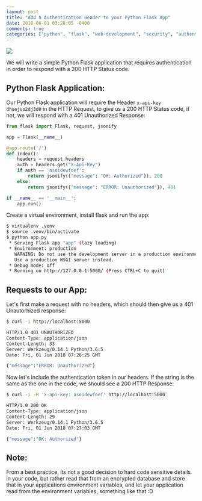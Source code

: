 ```yaml
---
layout: post
title: "Add a Authentication Header to your Python Flask App"
date: 2018-06-01 03:28:05 -0400
comments: true
categories: ["python", "flask", "web-development", "security", "authentication", "api"] 
---
```


![](http://obj-cache.cloud.ruanbekker.com/flask.png)

We will write a simple Python Flask application that requires authentication in order to respond with a 200 HTTP Status code.

## Python Flask Application:

Our Python Flask application will require the Header `x-api-key dhuejso2dj3d0` in the HTTP Request, to give us a 200 HTTP Status code, if not, we will respond with a 401 Unauthorized Response:

```python
from flask import Flask, request, jsonify

app = Flask(__name__)

@app.route('/')
def index():
    headers = request.headers
    auth = headers.get("X-Api-Key")
    if auth == 'asoidewfoef':
        return jsonify({"message": "OK: Authorized"}), 200
    else:
        return jsonify({"message": "ERROR: Unauthorized"}), 401

if __name__ == '__main__':
    app.run()
```

Create a virtual environment, install flask and run the app:

```bash
$ virtualenv .venv
$ source .venv/bin/activate
$ python app.py
 * Serving Flask app "app" (lazy loading)
 * Environment: production
   WARNING: Do not use the development server in a production environment.
   Use a production WSGI server instead.
 * Debug mode: off
 * Running on http://127.0.0.1:5000/ (Press CTRL+C to quit)
```

## Requests to our App:

Let's first make a request with no headers, which should then give us a 401 Unautorhized response:

```bash
$ curl -i http://localhost:5000

HTTP/1.0 401 UNAUTHORIZED
Content-Type: application/json
Content-Length: 33
Server: Werkzeug/0.14.1 Python/3.6.5
Date: Fri, 01 Jun 2018 07:26:25 GMT

{"message":"ERROR: Unauthorized"}
``` 

Now let's include the authentication token in our headers. If the string is the same as the one in the code, we should see a 200 HTTP Response:

```bash
$ curl -i -H 'x-api-key: asoidewfoef' http://localhost:5000

HTTP/1.0 200 OK
Content-Type: application/json
Content-Length: 29
Server: Werkzeug/0.14.1 Python/3.6.5
Date: Fri, 01 Jun 2018 07:27:03 GMT

{"message":"OK: Authorized"}
```

## Note:

From a best practice, its not a good decision to hard code sensitive details in your code, but rather read that from an encrypted database and store that in your applications environment variables, and let your application read from the environment variables, something like that :D


